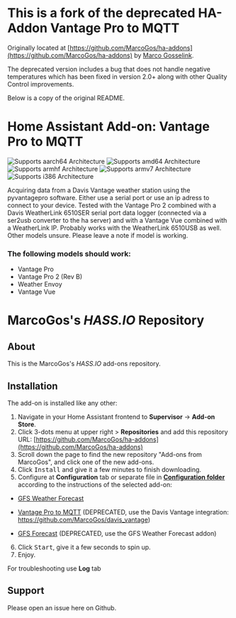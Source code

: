 # This is a fork of the deprecated HA-Addon Vantage Pro to MQTT

Originally located at [https://github.com/MarcoGos/ha-addons](https://github.com/MarcoGos/ha-addons) by [Marco Gosselink](https://github.com/MarcoGos).

The deprecated version includes a bug that does not handle negative temperatures which has been fixed in version 2.0+ along with other Quality Control improvements. 

Below is a copy of the original README.

# Home Assistant Add-on: Vantage Pro to MQTT

![Supports aarch64 Architecture][aarch64-shield] ![Supports amd64 Architecture][amd64-shield] ![Supports armhf Architecture][armhf-shield] ![Supports armv7 Architecture][armv7-shield] ![Supports i386 Architecture][i386-shield]

Acquiring data from a Davis Vantage weather station using the pyvantagepro software. Either use a serial port or use an ip adress to connect to your device. Tested with the Vantage Pro 2 combined with a Davis WeatherLink 6510SER serial port data logger (connected via a ser2usb converter to the ha server) and with a Vantage Vue combined with a WeatherLink IP. Probably works with the WeatherLink 6510USB as well. Other models unsure. Please leave a note if model is working.

### The following models should work:

- Vantage Pro
- Vantage Pro 2 (Rev B)
- Weather Envoy
- Vantage Vue

[aarch64-shield]: https://img.shields.io/badge/aarch64-yes-green.svg
[amd64-shield]: https://img.shields.io/badge/amd64-yes-green.svg
[armhf-shield]: https://img.shields.io/badge/armhf-yes-green.svg
[armv7-shield]: https://img.shields.io/badge/armv7-yes-green.svg
[i386-shield]: https://img.shields.io/badge/i386-yes-green.svg

# MarcoGos's _HASS.IO_ Repository

## About

This is the MarcoGos's _HASS.IO_ add-ons repository.

## Installation

The add-on is installed like any other:

1. Navigate in your Home Assistant frontend to **Supervisor** -> **Add-on Store**.
2. Click 3-dots menu at upper right > **Repositories** and add this repository URL: [https://github.com/MarcoGos/ha-addons](https://github.com/MarcoGos/ha-addons)
3. Scroll down the page to find the new repository "Add-ons from MarcoGos", and click one of the new add-ons.
4. Click <kbd>Install</kbd> and give it a few minutes to finish downloading.
5. Configure at **Configuration** tab or separate file in [**Configuration folder**](https://www.home-assistant.io/getting-started/configuration/) according to the instructions of the selected add-on:

- [GFS Weather Forecast](./addon-gfs_weather_forecast/)

- [Vantage Pro to MQTT](./addon-vantagepro2mqtt) (DEPRECATED, use the Davis Vantage integration: https://github.com/MarcoGos/davis_vantage)
- [GFS Forecast](./addon-gfsforecast) (DEPRECATED, use the GFS Weather Forecast addon)

6. Click <kbd>Start</kbd>, give it a few seconds to spin up.
7. Enjoy.

For troubleshooting use **Log** tab

## Support

Please open an issue here on Github.

